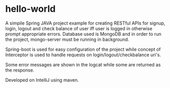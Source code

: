 # hello-world

A simpile Spring JAVA project example for creating RESTful APIs for signup, login, logout and check balance of user iff user is logged in otherwise prompt appropriate errors.
Database used is MongoDB and in order to run the project, mongo-server must be running in background.

Spring-boot is used for easy configuration of the project while concept of Interceptor is used to handle requests on login/logout/checkbalance uri's.

Some error messages are shown in the logcat while some are returned as the response.

Developed on IntelliJ using maven.
